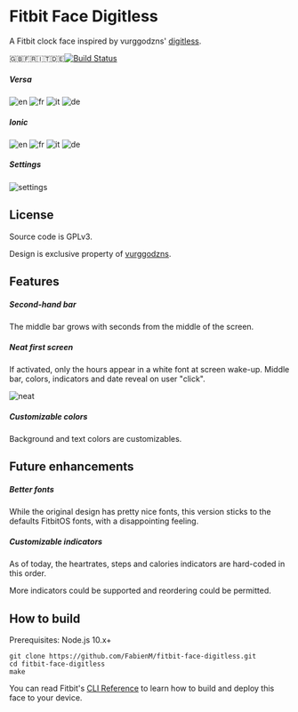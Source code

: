 # Fitbit Face Digitless

A Fitbit clock face inspired by vurggodzns' [digitless](https://www.facer.io/watchface/kKMuqp1O4v).

🇬🇧🇫🇷🇮🇹🇩🇪[![Build Status](https://travis-ci.org/FabienM/fitbit-face-digitless.svg?branch=master)](https://travis-ci.org/FabienM/fitbit-face-digitless)

##### Versa

![en](docs/screenshots/en-versa.png)
![fr](docs/screenshots/fr-versa.png)
![it](docs/screenshots/it-versa.png)
![de](docs/screenshots/de-versa.png)

##### Ionic

![en](docs/screenshots/en-ionic.png)
![fr](docs/screenshots/fr-ionic.png)
![it](docs/screenshots/it-ionic.png)
![de](docs/screenshots/de-ionic.png)

##### Settings

![settings](docs/screenshots/settings.jpg)

## License

Source code is GPLv3.

Design is exclusive property of [vurggodzns](https://www.facer.io/user/XLR9AscBPt).

## Features

##### Second-hand bar

The middle bar grows with seconds from the middle of the screen.

##### Neat first screen

If activated, only the hours appear in a white font at screen wake-up.
Middle bar, colors, indicators and date reveal on user "click".

![neat](docs/screenshots/neat.png)

##### Customizable colors

Background and text colors are customizables.

## Future enhancements

##### Better fonts

While the original design has pretty nice fonts, this version sticks to the defaults FitbitOS fonts, with a disappointing feeling.

##### Customizable indicators

As of today, the heartrates, steps and calories indicators are hard-coded in this order.

More indicators could be supported and reordering could be permitted.

## How to build

Prerequisites: Node.js 10.x+

```
git clone https://github.com/FabienM/fitbit-face-digitless.git
cd fitbit-face-digitless
make
```

You can read Fitbit's [CLI Reference](https://dev.fitbit.com/build/guides/command-line-interface/#building-and-installing-your-project)
to learn how to build and deploy this face to your device.
